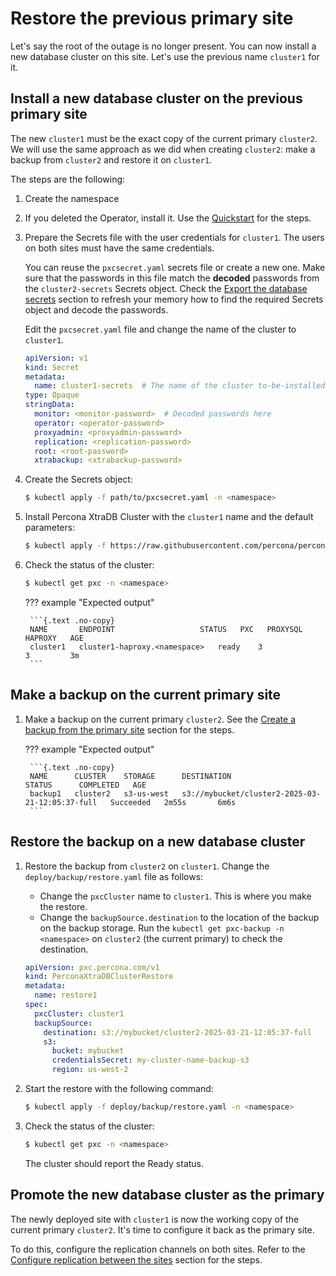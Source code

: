 # Restore the previous primary site

Let's say the root of the outage is no longer present. You can now install a new database cluster on this site. Let's use the previous name `cluster1` for it.

## Install a new database cluster on the previous primary site

The new `cluster1` must be the exact copy of the current primary `cluster2`. We will use the same approach as we did when creating `cluster2`: make a backup from `cluster2` and restore it on `cluster1`.

The steps are the following:

1. Create the namespace 
2. If you deleted the Operator, install it. Use the [Quickstart](kubectl.md) for the steps.
3. Prepare the Secrets file with the user credentials for `cluster1`. The users on both sites must have the same credentials. 

    You can reuse the `pxcsecret.yaml` secrets file or create a new one. Make sure that the passwords in this file match the **decoded** passwords from the `cluster2-secrets` Secrets object. Check the [Export the database secrets](dr-primary.md#export-the-database-secrets) section to refresh your memory how to find the required Secrets object and decode the passwords.

    Edit the `pxcsecret.yaml` file and change the name of the cluster to `cluster1`. 

	```yaml
	apiVersion: v1
	kind: Secret
	metadata:
	  name: cluster1-secrets  # The name of the cluster to-be-installed
	type: Opaque
	stringData:
	  monitor: <monitor-password>  # Decoded passwords here
	  operator: <operator-password>
	  proxyadmin: <proxyadmin-password>
	  replication: <replication-password>
	  root: <root-password>
	  xtrabackup: <xtrabackup-password>
	```

4. Create the Secrets object:

	```{.bash data-prompt="$" }
	$ kubectl apply -f path/to/pxcsecret.yaml -n <namespace>
	```

5. Install Percona XtraDB Cluster with the `cluster1` name and the default parameters:

    ```{.bash data-prompt="$"}
    $ kubectl apply -f https://raw.githubusercontent.com/percona/percona-xtradb-cluster-operator/v{{release}}/deploy/cr.yaml -n <namespace>
    ```

6. Check the status of the cluster:

	```{.bash data-prompt="$" }
	$ kubectl get pxc -n <namespace>
	```

	??? example "Expected output"

		```{.text .no-copy}
		NAME       ENDPOINT                   STATUS   PXC   PROXYSQL   HAPROXY   AGE
		cluster1   cluster1-haproxy.<namespace>   ready    3                3         3m
		```

## Make a backup on the current primary site

1. Make a backup on the current primary `cluster2`. See the [Create a backup from the primary site](dr-priary.md#create-a-backup-from-the-primary-site) section for the steps.

    ??? example "Expected output"

        ```{.text .no-copy}
        NAME      CLUSTER    STORAGE      DESTINATION                                               STATUS      COMPLETED   AGE
        backup1   cluster2   s3-us-west   s3://mybucket/cluster2-2025-03-21-12:05:37-full   Succeeded   2m55s       6m6s
		```

## Restore the backup on a new database cluster

1. Restore the backup from `cluster2` on `cluster1`. Change the `deploy/backup/restore.yaml` file as follows:

    * Change the `pxcCluster` name to `cluster1`. This is where you make the restore.
	* Change the `backupSource.destination` to the location of the backup on the backup storage. Run the `kubectl get pxc-backup -n <namespace>` on `cluster2` (the current primary) to check the destination.

	```yaml
	apiVersion: pxc.percona.com/v1
	kind: PerconaXtraDBClusterRestore
	metadata:
	  name: restore1
	spec:
	  pxcCluster: cluster1
	  backupSource:
		destination: s3://mybucket/cluster2-2025-03-21-12:05:37-full
		s3:
		  bucket: mybucket
		  credentialsSecret: my-cluster-name-backup-s3
		  region: us-west-2
	```

2. Start the restore with the following command:

    ```{.bash data-prompt="$" }
	$ kubectl apply -f deploy/backup/restore.yaml -n <namespace>
	```

3. Check the status of the cluster:

	```{.bash data-prompt="$" }
	$ kubectl get pxc -n <namespace>
	```

    The cluster should report the Ready status.

## Promote the new database cluster as the primary 

The newly deployed site with `cluster1` is now the working copy of the current primary `cluster2`. It's time to configure it back as the primary site.

To do this, configure the replication channels on both sites. Refer to the [Configure replication between the sites](dr-replication.md) section for the steps.

